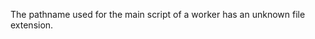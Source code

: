 
The pathname used for the main script of a worker has an
unknown file extension.

<a id="ERR_ZLIB_INITIALIZATION_FAILED"></a>
